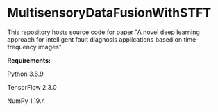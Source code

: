 # MultisensoryDataFusionWithSTFT

This repository hosts source code for paper "A novel deep learning approach for intelligent fault diagnosis applications based on time-frequency images"

<b>Requirements:</b>

Python 3.6.9

TensorFlow 2.3.0

NumPy 1.19.4
